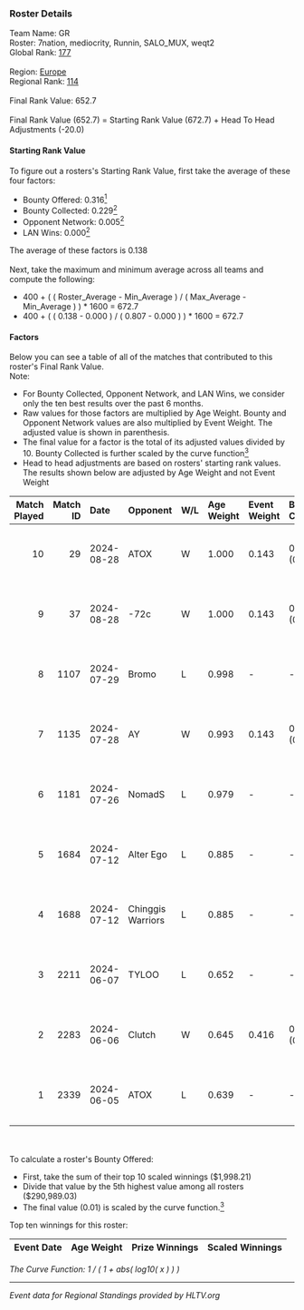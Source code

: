 ### Roster Details<br />
Team Name: GR<br />
Roster: 7nation, mediocrity, Runnin, SALO_MUX, weqt2<br />
Global Rank: [177](../../standings_global_2024_08_28.md)<br />
<br />
Region: [Europe]( ../../standings_europe_2024_08_28.md)<br />
Regional Rank: [114]( ../../standings_europe_2024_08_28.md)<br />
<br />
Final Rank Value:  652.7<br />
<br />
Final Rank Value (652.7) = Starting Rank Value (672.7) + Head To Head Adjustments (-20.0)<br />

#### Starting Rank Value<br />
To figure out a rosters's Starting Rank Value, first take the average of these four factors:<br />
- Bounty Offered: 0.316[<sup>1</sup>](#table2)
- Bounty Collected: 0.229[<sup>2</sup>](#table1)
- Opponent Network: 0.005[<sup>2</sup>](#table1)
- LAN Wins: 0.000[<sup>2</sup>](#table1)

The average of these factors is 0.138<br />
<br />
Next, take the maximum and minimum average across all teams and compute the following:<br />
- 400 + ( ( Roster_Average - Min_Average ) / ( Max_Average - Min_Average ) ) * 1600 = 672.7
- 400 + ( ( 0.138 - 0.000 ) / ( 0.807 - 0.000 ) ) * 1600 = 672.7


#### Factors<br />
Below you can see a table of all of the matches that contributed to this roster's Final Rank Value.<br />
Note:<br />

- For Bounty Collected, Opponent Network, and LAN Wins, we consider only the ten best results over the past 6 months.
- Raw values for those factors are multiplied by Age Weight. Bounty and Opponent Network values are also multiplied by Event Weight. The adjusted value is shown in parenthesis.
- The final value for a factor is the total of its adjusted values divided by 10. Bounty Collected is further scaled by the curve function[<sup>3</sup>](#curveFunction)
- Head to head adjustments are based on rosters' starting rank values. The results shown below are adjusted by Age Weight and not Event Weight
<span id="table1"></span><br />


| Match Played | Match ID | Date       | Opponent          | W/L | Age Weight | Event Weight | Bounty Collected | Opponent Network | LAN Wins  | H2H Adj. | Roster                                        |
| -: | -: | :- | :- | :- | :- | :- | :- | :- | :- | -: | :- |
|           10 |       29 | 2024-08-28 | ATOX              | W   | 1.000      | 0.143        | 0.018 (0.003)    | 0.183 (0.026)    | 0 (0.000) |    22.66 | 7nation, mediocrity, Runnin, SALO_MUX, weqt2  |
|            9 |       37 | 2024-08-28 | -72c              | W   | 1.000      | 0.143        | 0.003 (0.000)    | 0.110 (0.016)    | 0 (0.000) |    15.30 | 7nation, mediocrity, Runnin, SALO_MUX, weqt2  |
|            8 |     1107 | 2024-07-29 | Bromo             | L   | 0.998      | -            | -                | -                | -         |   -19.95 | 7nation, mediocrity, Overdue, SALO_MUX, weqt2 |
|            7 |     1135 | 2024-07-28 | AY                | W   | 0.993      | 0.143        | 0.000 (0.000)    | 0.000 (0.000)    | 0 (0.000) |     6.62 | 7nation, mediocrity, Overdue, SALO_MUX, weqt2 |
|            6 |     1181 | 2024-07-26 | NomadS            | L   | 0.979      | -            | -                | -                | -         |   -20.70 | 7nation, mediocrity, Overdue, SALO_MUX, weqt2 |
|            5 |     1684 | 2024-07-12 | Alter Ego         | L   | 0.885      | -            | -                | -                | -         |   -19.14 | 7nation, mediocrity, Runnin, SALO_MUX, weqt2  |
|            4 |     1688 | 2024-07-12 | Chinggis Warriors | L   | 0.885      | -            | -                | -                | -         |    -5.19 | 7nation, mediocrity, Runnin, SALO_MUX, weqt2  |
|            3 |     2211 | 2024-06-07 | TYLOO             | L   | 0.652      | -            | -                | -                | -         |    -3.55 | mediocrity, qqGOD, SALO_MUX, uwrr, weqt2      |
|            2 |     2283 | 2024-06-06 | Clutch            | W   | 0.645      | 0.416        | 0.005 (0.001)    | 0.046 (0.012)    | 0 (0.000) |     9.99 | mediocrity, qqGOD, SALO_MUX, uwrr, weqt2      |
|            1 |     2339 | 2024-06-05 | ATOX              | L   | 0.639      | -            | -                | -                | -         |    -6.09 | mediocrity, qqGOD, Runnin, SALO_MUX, weqt2    |

<br />
<span id="table2"></span><br />
To calculate a roster's Bounty Offered:<br />

- First, take the sum of their top 10 scaled winnings ($1,998.21)
- Divide that value by the 5th highest value among all rosters ($290,989.03)
- The final value (0.01) is scaled by the curve function.[<sup>3</sup>](#curveFunction)

Top ten winnings for this roster:<br />

| Event Date | Age Weight | Prize Winnings | Scaled Winnings |
| :- | -: | :- | :- |


<span id="curveFunction"></span>_The Curve Function: 1 / ( 1 + abs( log10( x ) ) )_<br />

---
_Event data for Regional Standings provided by HLTV.org_<br />
